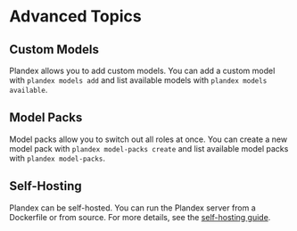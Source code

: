 # Advanced Topics

## Custom Models

Plandex allows you to add custom models. You can add a custom model with `plandex models add` and list available models with `plandex models available`.

## Model Packs

Model packs allow you to switch out all roles at once. You can create a new model pack with `plandex model-packs create` and list available model packs with `plandex model-packs`.

## Self-Hosting

Plandex can be self-hosted. You can run the Plandex server from a Dockerfile or from source. For more details, see the [self-hosting guide](./guides/HOSTING.md).
